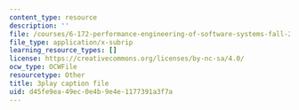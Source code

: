 ```yaml
---
content_type: resource
description: ''
file: /courses/6-172-performance-engineering-of-software-systems-fall-2018/d45fe9ea49ec0e4b9e4e1177391a3f7a_6I26_r1BKd8.srt
file_type: application/x-subrip
learning_resource_types: []
license: https://creativecommons.org/licenses/by-nc-sa/4.0/
ocw_type: OCWFile
resourcetype: Other
title: 3play caption file
uid: d45fe9ea-49ec-0e4b-9e4e-1177391a3f7a
---
```

